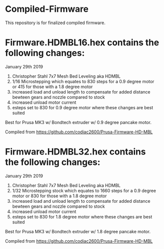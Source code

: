 # Compiled-Firmware
This repository is for finalized compiled firmware.


# Firmware.HDMBL16.hex contains the following changes:

January 29th 2019

1. Christopher Stahl 7x7 Mesh Bed Leveling aka HDMBL
2. 1/16 Microstepping which equates to 830 steps for a 0.9 degree motor or 415 for those with a 1.8 degree motor
3. increased load and unload length to compensate for added distance bewteen gears and nozzle compared to stock
4. increased unload motor current
5. esteps set to 830 for 0.9 degree motor where these changes are best suited

Best for Prusa MK3 w/ Bondtech extruder w/ 0.9 degree pancake motor. 

Compiled from https://github.com/codiac2600/Prusa-Firmware-HD-MBL

# Firmware.HDMBL32.hex contains the following changes:

January 29th 2019

1. Christopher Stahl 7x7 Mesh Bed Leveling aka HDMBL
2. 1/32 Microstepping stock which equates to 1660 steps for a 0.9 degree motor or 830 for those with a 1.8 degree motor
3. increased load and unload length to compensate for added distance bewteen gears and nozzle compared to stock
4. increased unload motor current
5. esteps set to 830 for 1.8 degree motor where these changes are best suited

Best for Prusa MK3 w/ Bondtech extruder w/ 1.8 degree pancake motor.

Compiled from https://github.com/codiac2600/Prusa-Firmware-HD-MBL
